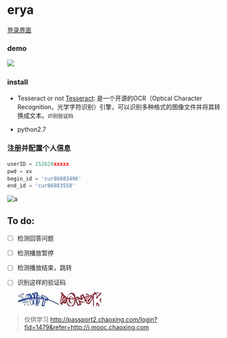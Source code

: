 # erya
[登录界面](http://passport2.chaoxing.com/login?fid=1479&refer=http://i.mooc.chaoxing.com)

### demo
![](http://ob9j09f06.bkt.clouddn.com/2016-08-25-demo.gif)

### install
* Tesseract or not
    [Tesseract](https://github.com/tesseract-ocr/tesseract):
    是一个开源的OCR（Optical Character Recognition，光学字符识别）引擎，可以识别多种格式的图像文件并将其转换成文本。```识别验证码```

* python2.7

### 注册并配置个人信息
```python
userID = 152620xxxxx
pwd = xx
begin_id = 'cur86883496'
end_id = 'cur86883558'
```
![a](http://oai8l5dzh.bkt.clouddn.com/find_id.gif)
## To do:
- [ ] 检测回答问题
- [ ] 检测播放暂停
- [ ] 检测播放结束，跳转
- [ ] 识别这样的验证码

    ![](./2.png)
    ![](./4.png)

> 仅供学习
http://passport2.chaoxing.com/login?fid=1479&refer=http://i.mooc.chaoxing.com